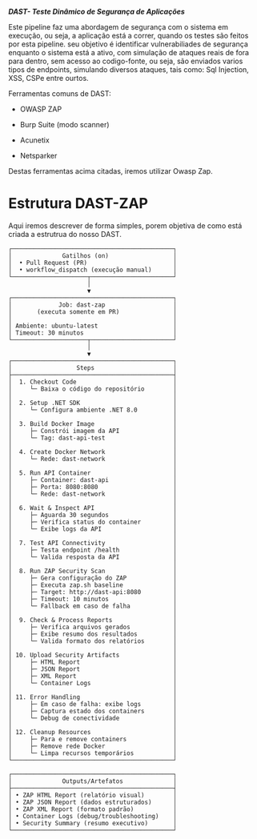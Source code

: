 
***DAST- Teste Dinâmico de Segurança de Aplicações***

Este pipeline faz uma abordagem de segurança com o sistema em execução, ou seja, a aplicação está a correr, quando os testes são feitos por esta pipeline. seu objetivo é identificar vulnerabiliades de segurança enquanto o sistema está a ativo, com simulação de ataques reais de fora para dentro, sem acesso ao codigo-fonte, ou seja, são enviados varios tipos de endpoints, simulando diversos ataques, tais como: Sql Injection, XSS, CSPe entre ourtos.

Ferramentas comuns de DAST:

* OWASP ZAP

* Burp Suite (modo scanner)

* Acunetix

* Netsparker

Destas ferramentas acima citadas, iremos utilizar Owasp Zap.

# Estrutura DAST-ZAP

Aqui iremos descrever de forma simples, porem objetiva de como está criada a estrutrua do nosso DAST.

```
┌─────────────────────────────────────────────┐ 
│              Gatilhos (on)                  │
│  • Pull Request (PR)                        │
│  • workflow_dispatch (execução manual)      │
└─────────────────────┬───────────────────────┘
                      │
                      ▼
┌─────────────────────────────────────────────┐ 
│             Job: dast-zap                   │
│       (executa somente em PR)               │
│                                             │
│ Ambiente: ubuntu-latest                     │
│ Timeout: 30 minutos                         │
└─────────────────────┬───────────────────────┘
                      │
                      ▼
┌─────────────────────────────────────────────┐
│                  Steps                      │
├─────────────────────────────────────────────┤
│  1. Checkout Code                           │
│     └─ Baixa o código do repositório        │
│                                             │
│  2. Setup .NET SDK                          │
│     └─ Configura ambiente .NET 8.0          │
│                                             │
│  3. Build Docker Image                      │
│     ├─ Constrói imagem da API               │
│     └─ Tag: dast-api-test                   │
│                                             │
│  4. Create Docker Network                   │
│     └─ Rede: dast-network                   │
│                                             │
│  5. Run API Container                       │
│     ├─ Container: dast-api                  │
│     ├─ Porta: 8080:8080                     │
│     └─ Rede: dast-network                   │
│                                             │
│  6. Wait & Inspect API                      │
│     ├─ Aguarda 30 segundos                  │
│     ├─ Verifica status do container         │
│     └─ Exibe logs da API                    │
│                                             │
│  7. Test API Connectivity                   │
│     ├─ Testa endpoint /health               │
│     └─ Valida resposta da API               │
│                                             │
│  8. Run ZAP Security Scan                   │
│     ├─ Gera configuração do ZAP             │
│     ├─ Executa zap.sh baseline              │
│     ├─ Target: http://dast-api:8080         │
│     ├─ Timeout: 10 minutos                  │
│     └─ Fallback em caso de falha            │
│                                             │
│  9. Check & Process Reports                 │
│     ├─ Verifica arquivos gerados            │
│     ├─ Exibe resumo dos resultados          │
│     └─ Valida formato dos relatórios        │
│                                             │
│ 10. Upload Security Artifacts               │
│     ├─ HTML Report                          │
│     ├─ JSON Report                          │
│     ├─ XML Report                           │
│     └─ Container Logs                       │
│                                             │
│ 11. Error Handling                          │
│     ├─ Em caso de falha: exibe logs         │
│     ├─ Captura estado dos containers        │
│     └─ Debug de conectividade               │
│                                             │
│ 12. Cleanup Resources                       │
│     ├─ Para e remove containers             │
│     ├─ Remove rede Docker                   │
│     └─ Limpa recursos temporários           │
└─────────────────────────────────────────────┘

┌─────────────────────────────────────────────┐
│              Outputs/Artefatos              │
├─────────────────────────────────────────────┤
│ • ZAP HTML Report (relatório visual)        │
│ • ZAP JSON Report (dados estruturados)      │
│ • ZAP XML Report (formato padrão)           │
│ • Container Logs (debug/troubleshooting)    │
│ • Security Summary (resumo executivo)       │
└─────────────────────────────────────────────┘
```



